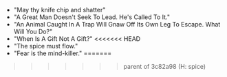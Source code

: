 - "May thy knife chip and shatter"
- "A Great Man Doesn't Seek To Lead. He's Called To It."
- "An Animal Caught In A Trap Will Gnaw Off Its Own Leg To Escape. What Will You Do?"
- "When Is A Gift Not A Gift?"
<<<<<<< HEAD
- "The spice must flow."
- "Fear is the mind-killer."
=======
>>>>>>> parent of 3c82a98 (H: spice)

